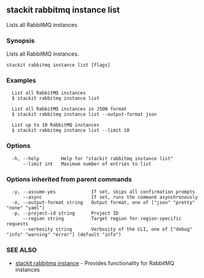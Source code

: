 ## stackit rabbitmq instance list

Lists all RabbitMQ instances

### Synopsis

Lists all RabbitMQ instances.

```
stackit rabbitmq instance list [flags]
```

### Examples

```
  List all RabbitMQ instances
  $ stackit rabbitmq instance list

  List all RabbitMQ instances in JSON format
  $ stackit rabbitmq instance list --output-format json

  List up to 10 RabbitMQ instances
  $ stackit rabbitmq instance list --limit 10
```

### Options

```
  -h, --help        Help for "stackit rabbitmq instance list"
      --limit int   Maximum number of entries to list
```

### Options inherited from parent commands

```
  -y, --assume-yes             If set, skips all confirmation prompts
      --async                  If set, runs the command asynchronously
  -o, --output-format string   Output format, one of ["json" "pretty" "none" "yaml"]
  -p, --project-id string      Project ID
      --region string          Target region for region-specific requests
      --verbosity string       Verbosity of the CLI, one of ["debug" "info" "warning" "error"] (default "info")
```

### SEE ALSO

* [stackit rabbitmq instance](./stackit_rabbitmq_instance.md)	 - Provides functionality for RabbitMQ instances

